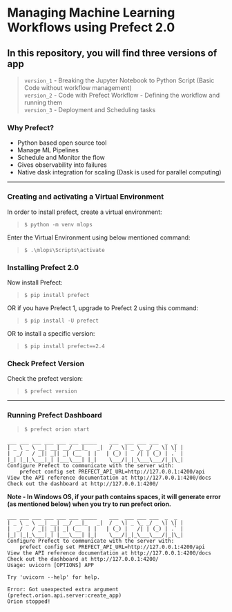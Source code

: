 # Managing Machine Learning Workflows using Prefect 2.0

## In this repository, you will find three versions of app

> `version_1` - Breaking the Jupyter Notebook to Python Script (Basic Code without workflow management)  
> `version_2` - Code with Prefect Workflow - Defining the workflow and running them  
> `version_3` - Deployment and Scheduling tasks

### Why Prefect?
- Python based open source tool  
- Manage ML Pipelines  
- Schedule and Monitor the flow  
- Gives observability into failures  
- Native dask integration for scaling (Dask is used for parallel computing)

***

### Creating and activating a Virtual Environment
In order to install prefect, create a virtual environment:
> `$ python -m venv mlops`  

Enter the Virtual Environment using below mentioned command:
> `$ .\mlops\Scripts\activate`

### Installing Prefect 2.0
Now install Prefect:
> `$ pip install prefect`  

OR  if you have Prefect 1, upgrade to Prefect 2 using this command:  
> `$ pip install -U prefect`  

OR to install a specific version:  
> `$ pip install prefect==2.4`  


### Check Prefect Version
Check the prefect version:
> `$ prefect version`

***

### Running Prefect Dashboard

> `$ prefect orion start`  

```
___ ___ ___ ___ ___ ___ _____    ___  ___ ___ ___  _  _
| _ \ _ \ __| __| __/ __|_   _|  / _ \| _ \_ _/ _ \| \| |
|  _/   / _|| _|| _| (__  | |   | (_) |   /| | (_) | .` |
|_| |_|_\___|_| |___\___| |_|    \___/|_|_\___\___/|_|\_|
Configure Prefect to communicate with the server with:
    prefect config set PREFECT_API_URL=http://127.0.0.1:4200/api
View the API reference documentation at http://127.0.0.1:4200/docs
Check out the dashboard at http://127.0.0.1:4200/

```

**Note - In Windows OS, if your path contains spaces, it will generate error (as mentioned below) when you try to run prefect orion.**

```
___ ___ ___ ___ ___ ___ _____    ___  ___ ___ ___  _  _
| _ \ _ \ __| __| __/ __|_   _|  / _ \| _ \_ _/ _ \| \| |
|  _/   / _|| _|| _| (__  | |   | (_) |   /| | (_) | .` |
|_| |_|_\___|_| |___\___| |_|    \___/|_|_\___\___/|_|\_|
Configure Prefect to communicate with the server with:
    prefect config set PREFECT_API_URL=http://127.0.0.1:4200/api
View the API reference documentation at http://127.0.0.1:4200/docs
Check out the dashboard at http://127.0.0.1:4200/
Usage: uvicorn [OPTIONS] APP

Try 'uvicorn --help' for help.

Error: Got unexpected extra argument (prefect.orion.api.server:create_app)
Orion stopped!
```
